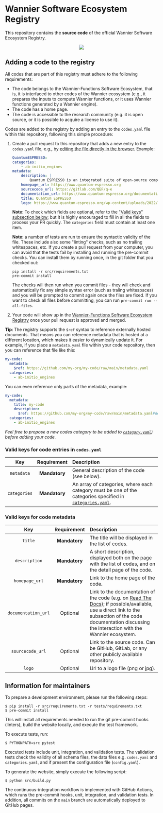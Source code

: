 # Wannier Software Ecosystem Registry

This repository contains the **source code** of the official Wannier Software Ecosystem Registry.

<p align="center">
 <a href="https://wannier-developers.github.io/wannier-ecosystem-registry" rel="Go to the registry">
  <img src="https://raw.githubusercontent.com/wannier-developers/wannier-ecosystem-registry/main/src/static/gotobutton.svg">
 </a>
</p>

## Adding a code to the registry

All codes that are part of this registry must adhere to the following requirements:

- The code belongs to the Wannier-Functions Software Ecosystem, that is, it is interfaced to other codes of the Wannier ecosystem (e.g., it prepares the inputs to compute Wannier functions, or it uses Wannier functions generated by a Wannier engine).
- The code has a home page.
- The code is accessible to the research community (e.g. it is open source, or it is possible to acquire a license to use it).

Codes are added to the registry by adding an entry to the `codes.yaml` file within this repository, following this simple procedure:

1. Create a pull request to this repository that adds a new entry to the `codes.yaml` file, e.g., by [editing the file directly in the browser](https://github.com/wannier-developers/wannier-ecosystem-registry/edit/main/codes.yaml). Example:

    ```yaml
    QuantumESPRESSO:
    categories:
        - ab-initio_engines
    metadata:
        description: |
            Quantum ESPRESSO is an integrated suite of open-source computer codes for quantum simulations of materials using state-of-the art electronic-structure techniques, based on density-functional theory, density-functional perturbation theory, and many-body perturbation theory, within the plane-wave pseudo-potential and projector-augmented-wave approaches
        homepage_url: https://www.quantum-espresso.org
        sourcecode_url: https://gitlab.com/QEF/q-e
        documentation_url: https://www.quantum-espresso.org/documentation/
        title: Quantum ESPRESSO
        logo: https://www.quantum-espresso.org/wp-content/uploads/2022/03/quantum_ogo_ok.png
    ```

    **Note**: To check which fields are optional, refer to the ["Valid keys" subsection below](#valid-keys-for-code-metadata); but it is highly encouraged to fill in all the fields to process your PR quickly. The `categories` field must contain at least one item.

    **Note**: a number of tests are run to ensure the syntactic validity of the file. These include also some "linting" checks, such as no trailing whitespaces, etc. If you create a pull request from your computer, you can avoid that the tests fail by installing and running the pre-commit checks. You can install them by running once, in the git folder that you checked out:
    ```
    pip install -r src/requirements.txt
    pre-commit install
    ```
    The checks will then run when you commit files - they will check and automatically fix any simple syntax error (such as traling whitespaces) and you will be prompted to commit again once the files are fixed. If you want to check all files before committing, you can run `pre-commit run --all-files`.


3. Your code will show up in the [Wannier-Functions Software Ecosystem Registry](https://wannier-developers.github.io/wannier-ecosystem-registry) once your pull request is approved and merged.

**Tip**: The registry supports the `$ref` syntax to reference externally hosted documents.
That means you can reference metadata that is hosted at a different location, which makes it easier to dynamically update it.
For example, if you place a `metadata.yaml` file within your code repository, then you can reference that file like this:

```yaml
my-code:
  metadata:
    $ref: https://github.com/my-org/my-code/raw/main/metadata.yaml
  categories:
    - ab-initio_engines
```
You can even reference only parts of the metadata, example:
```yaml
my-code:
  metadata:
    title: my-code
    description:
      $ref: https://github.com/my-org/my-code/raw/main/metadata.yaml#description
  categories:
    - ab-initio_engines
```

*Feel free to propose a new codes category to be added to [`category.yaml`](https://github.com/wannier-developers/wannier-ecosystem-registry/blob/main/categories.yaml)) before adding your code.*


### Valid keys for code entries in `codes.yaml`

| Key | Requirement | Description |
|:---:|:---:|:---|
| `metadata` | **Mandatory** | General description of the code (see below). |
| `categories` | **Mandatory** | An array of categories, where each category must be one of the categories specified in [`categories.yaml`](https://github.com/wannier-developers/wannier-ecosystem-registry/blob/main/categories.yaml). |

### Valid keys for code metadata

| Key | Requirement | Description |
|:---:|:---:|:---|
| `title` | **Mandatory** | The title will be displayed in the list of codes. |
| `description` | **Mandatory** | A short description, displayed both on the page with the list of codes, and on the detail page of the code. |
| `homepage_url` | **Mandatory** | Link to the home page of the code. |
| `documentation_url` | Optional | Link to the documentation of the code (e.g. on [Read The Docs](https://readthedocs.org/)); if possible/available, use a direct link to the subsection of the code documentation discussing the interaction with the Wannier ecosystem. |
| `sourcecode_url` | Optional |   Link to the source code. Can be GitHub, GitLab, or any other publicly available repository. |
| `logo` | Optional | Url to a logo file (png or jpg). |

## Information for maintainers

To prepare a development environment, please run the following steps:
```console
$ pip install -r src/requirements.txt -r tests/requirements.txt
$ pre-commit install
```

This will install all requirements needed to run the git pre-commit hooks (linters), build the website locally, and execute the test framework.

To execute tests, run:
```console
$ PYTHONPATH=src pytest
```

Executed tests include unit, integration, and validation tests.
The validation tests check the validity of all schema files, the data files e.g. `codes.yaml` and `categories.yaml`, and if present the configuration file (`config.yaml`).

To generate the website, simply execute the following script:

```console
$ python src/build.py
```

The continuous-integration workflow is implemented with GitHub Actions, which runs the pre-commit hooks, unit, integration, and validation tests.
In addition, all commits on the `main` branch are automatically deployed to GitHub pages.
